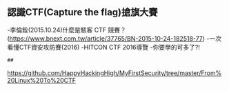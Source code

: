 #
```

```
## 認識CTF(Capture the flag)搶旗大賽

-李倫銓(2015.10.24)什麼是駭客 CTF 競賽？(https://www.bnext.com.tw/article/37765/BN-2015-10-24-182518-77)
-一次看懂CTF資安攻防賽(2016)
-HITCON CTF 2016導覽
-你要學的可多了?!


```
## 
```
https://github.com/HappyHackingHigh/MyFirstSecurity/tree/master/From%20Linux%20To%20CTF
```

